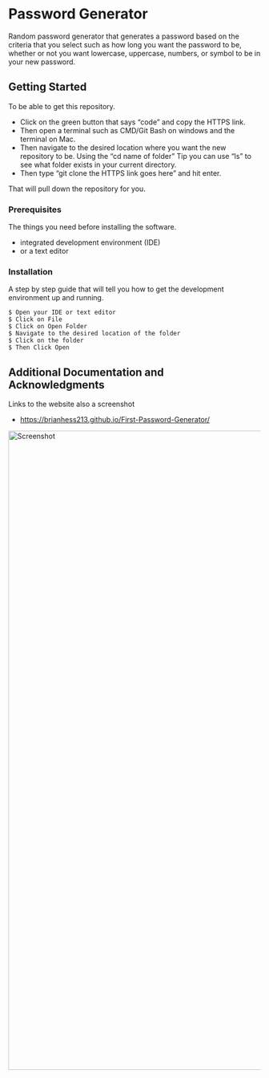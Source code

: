 # Password Generator

Random password generator that generates a password based on the criteria that you select such as how long you want the password to be, whether or not you want lowercase, uppercase, numbers, or symbol to be in your new password.

## Getting Started

To be able to get this repository. 

* Click on the green button that says “code” and copy the HTTPS link. 
* Then open a terminal such as CMD/Git Bash on windows and the terminal on Mac. 
* Then navigate to the desired location where you want the new repository to be. Using the “cd name of folder” Tip you can use “ls” to see what folder exists in your current directory. 
* Then type “git clone the HTTPS link goes here” and hit enter. 

That will pull down the repository for you.

### Prerequisites

The things you need before installing the software.

* integrated development environment (IDE)
* or a text editor

### Installation

A step by step guide that will tell you how to get the development environment up and running.

```
$ Open your IDE or text editor
$ Click on File
$ Click on Open Folder
$ Navigate to the desired location of the folder 
$ Click on the folder
$ Then Click Open
```

## Additional Documentation and Acknowledgments

 Links to the website also a screenshot 


* https://brianhess213.github.io/First-Password-Generator/


<img width="1274" alt="Screenshot" src="https://user-images.githubusercontent.com/109031060/182261654-418eea41-54d6-40a4-9e90-a6b5085b5a27.png">
